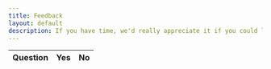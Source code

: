 ```yaml
---
title: Feedback
layout: default
description: If you have time, we'd really appreciate it if you could leave some feedback. Thank you! :)
---
```


<!-- HTML table fragment for page -->
<table>
  <thead>
  <tr>
    <th>Question</th>
    <th>Yes</th>
    <th>No</th>
  </tr>
  </thead>
  <tbody id="result">
    <!-- javascript generated data -->
  </tbody>
</table>

<!-- Script is layed out in a sequence (without a function) and will execute when page is loaded -->
<script>

  // prepare HTML defined "result" container for new output
  const resultContainer = document.getElementById("result");

  // keys for feedback reactions
  const YES = "yes";
  const NO = "no";

  // prepare fetch urls
  const url = "https://teamberries.tk/api/feedback/";
  const yes_url = url + "/yes/";  // yes reaction
  const no_url = url + "/no/";  // no reaction

  // prepare fetch GET options
  const options = {
    method: 'GET', // *GET, POST, PUT, DELETE, etc.
    mode: 'cors', // no-cors, *cors, same-origin
    cache: 'default', // *default, no-cache, reload, force-cache, only-if-cached
    credentials: 'omit', // include, *same-origin, omit
    headers: {
      'Content-Type': 'application/json'
      // 'Content-Type': 'application/x-www-form-urlencoded',
    },
  };
  // prepare fetch PUT options, clones with JS Spread Operator (...)
  const put_options = {...options, method: 'PUT'}; // clones and replaces method

  // fetch the API
  fetch(url, options)
    // response is a RESTful "promise" on any successful fetch
    .then(response => {
      // check for response errors
      if (response.status !== 200) {
          error('GET API response failure: ' + response.status);
          return;
      }
      // valid response will have JSON data
      response.json().then(data => {
          console.log(data);
          for (const row of data) {
            // make "tr element" for each "row of data"
            const tr = document.createElement("tr");
            
            // td for feedback cell
            const feedback = document.createElement("td");
              feedback.innerHTML = row.id + ". " + row.feedback;  // add fetched data to innerHTML

            // td for yes cell with onclick actions
            const yes = document.createElement("td");
              const yes_but = document.createElement('button');
              yes_but.id = YES+row.id   // establishes a YES JS id for cell
              yes_but.innerHTML = row.yes;  // add fetched "yes count" to innerHTML
              yes_but.onclick = function () {
                // onclick function call with "yes parameters"
                reaction(YES, yes_url+row.id, yes_but.id);  
              };
              yes.appendChild(yes_but);  // add "yes button" to yes cell

            // td for no cell with onclick actions
            const no = document.createElement("td");
              const no_but = document.createElement('button');
              no_but.id = NO+row.id  // establishes a NO JS id for cell
              no_but.innerHTML = row.no;  // add fetched "no count" to innerHTML
              no_but.onclick = function () {
                // onclick function call with "no parameters"
                reaction(NO, no_url+row.id, no_but.id);  
              };
              no.appendChild(no_but);  // add "no button" to no cell
             
            // this builds ALL td's (cells) into tr (row) element
            tr.appendChild(feedback);
            tr.appendChild(yes);
            tr.appendChild(no);

            // this adds all the tr (row) work above to the HTML "result" container
            resultContainer.appendChild(tr);
          }
      })
  })
  // catch fetch errors (ie Nginx ACCESS to server blocked)
  .catch(err => {
    error(err + " " + url);
  });

  // Reaction function to yes or no user actions
  function reaction(type, put_url, elemID) {

    // fetch the API
    fetch(put_url, put_options)
    // response is a RESTful "promise" on any successful fetch
    .then(response => {
      // check for response errors
      if (response.status !== 200) {
          error("PUT API response failure: " + response.status)
          return;  // api failure
      }
      // valid response will have JSON data
      response.json().then(data => {
          console.log(data);
          // Yes or No updated/incremented
          if (type === YES) // yes data element
            document.getElementById(elemID).innerHTML = data.yes;  // fetched yes data assigned to yes Document Object Model (DOM)
          else if (type === NO) // no data element
            document.getElementById(elemID).innerHTML = data.no;  // fetched no data assigned to no Document Object Model (DOM)
          else
            error("unknown type: " + type);  // should never occur
      })
    })
    // catch fetch errors (ie Nginx ACCESS to server blocked)
    .catch(err => {
      error(err + " " + put_url);
    });
    
  }

  // Something went wrong with actions or responses
  function error(err) {
    // log as Error in console
    console.error(err);
    // append error to resultContainer
    const tr = document.createElement("tr");
    const td = document.createElement("td");
    td.innerHTML = err;
    tr.appendChild(td);
    resultContainer.appendChild(tr);
  }

</script>
